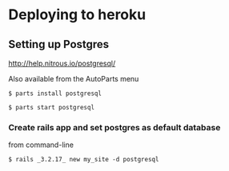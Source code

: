 # Deploying to heroku

## Setting up Postgres
http://help.nitrous.io/postgresql/

Also available from the AutoParts menu

```
$ parts install postgresql

$ parts start postgresql
```

### Create rails app and set postgres as default database
from command-line

```
$ rails _3.2.17_ new my_site -d postgresql
```
